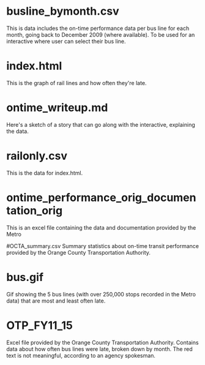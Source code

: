 # busline_bymonth.csv
This is data includes the on-time performance data per bus line for each month, going back to December 2009 (where available). To be used for an interactive where user can select their bus line.

# index.html
This is the graph of rail lines and how often they're late.

# ontime_writeup.md
Here's a sketch of a story that can go along with the interactive, explaining the data.

# railonly.csv
This is the data for index.html.

# ontime_performance_orig_documentation_orig
This is an excel file containing the data and documentation provided by the Metro

#OCTA_summary.csv
Summary statistics about on-time transit performance provided by the Orange County Transportation Authority.

# bus.gif
Gif showing the 5 bus lines (with over 250,000 stops recorded in the Metro data) that are most and least often late.

# OTP_FY11_15
Excel file provided by the Orange County Transportation Authority. Contains data about how often bus lines were late, broken down by month. The red text is not meaningful, according to an agency spokesman.